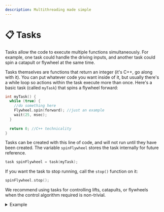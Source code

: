```yaml
---
description: Multithreading made simple
---
```


# 📋 Tasks

Tasks allow the code to execute multiple functions simultaneously. For example, one task could handle the driving inputs, and another task could spin a catapult or flywheel at the same time.

Tasks themselves are functions that return an integer (it's C++, go along with it). You can put whatever code you want inside of it, but usually there's a while loop so actions within the task execute more than once. Here's a basic task (called `myTask`) that spins a flywheel forward:

```cpp
int myTask() {
  while (true) {
    //do something here
    Flywheel.spin(forward); //just an example
    wait(25, msec);
  }
  
  return 0; //C++ technicality
}
```

Tasks can be created with this line of code, and will not run until they have been created. The variable `spinFlywheel` stores the task internally for future reference.

```cpp
task spinFlywheel = task(myTask);
```

If you want the task to stop running, call the `stop()` function on it:

```cpp
spinFlywheel.stop();
```

We recommend using tasks for controlling lifts, catapults, or flywheels when the control algorithm required is non-trivial.

<details>

<summary>Example</summary>

Here's an example of using a task to spin a motor when a distance sensor detects an object. Let's start by making the task itself:

```cpp
int spinMotorTask() {
  while (true) {
    if (DistanceSensor.objectDistance(mm) < 50) {
      Motor.spin(forward, 11, volt); //spin the motor when the distance sensor picks up an object
    } else {
      Motor.stop(); //stop the motor when the sensor doesn't
    }
    
    wait(20, msec); //don't hog the CPU
  }
  
  return 0; //C++ technicality
}
```

Now, <mark style="color:green;">**in the main function**</mark>, we'll call the task like so:

```cpp
task myTask = task(spinMotorTask);
```

This code checks every 20 milliseconds to see if the distance sensor detects an object, and spins the motor forward if it does.

</details>
